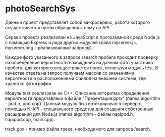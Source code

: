 # photoSearchSys
Данный проект представляет собой микросервис, работа которого осуществляется путем обращения к нему по API.

Сервер проекта реализован на JavaScript в программной среде Node.js с помощью Express и ряда других модулей (файл myserver.js, myserver.png - реализованные запросы). 

Каждое фото указанного в запросе /search пробега проходит проверку на определение вероятности нахождения на данном фото участника пробега, для которого осуществляется поиск, используя модуль test. В качестве ответа на запрос получаем массив со значениями вероятности и расположениями файлов на внешней системе, где хранятся фотографии.

Модуль test реализован на C++. Описание алгоритма определения вероятности представлено в файле "Презентация.pptx" (папка algorithm - pod.h, pod.cpp). Данный модуль был интегрирован в сервер с помощью N-API - специального средства для создания собственных расширений для Node.js (папка algorithm - файлы napipod.h, napipod.cpp, main.cpp).

track.gpx - пример файла трека, необходимого для запроса /search.

